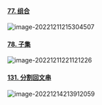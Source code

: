 #### [77. 组合](https://leetcode.cn/problems/combinations/)

![image-20221211215304507](C:\Users\伍健\AppData\Roaming\Typora\typora-user-images\image-20221211215304507.png)



#### [78. 子集](https://leetcode.cn/problems/subsets/)

![image-20221211221121226](C:\Users\伍健\AppData\Roaming\Typora\typora-user-images\image-20221211221121226.png)



#### [131. 分割回文串](https://leetcode.cn/problems/palindrome-partitioning/)

![image-20221214213912059](C:\Users\伍健\AppData\Roaming\Typora\typora-user-images\image-20221214213912059.png)